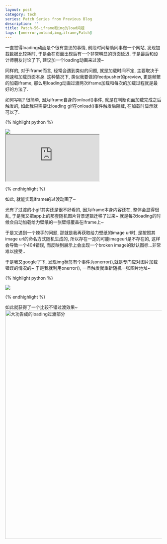 ```yaml
---
layout: post
category: tech
series: Patch Series from Previous Blog
description: ''
title: Patch-56-iframe和img的load问题
tags: [onerror,onload,img,iframe,Patch]
---
```


一直觉得loading动画是个很有意思的事情, 前段时间帮助同事做一个网站, 发现加载数据比较耗时, 于是会在页面出现后有一个非常明显的页面延迟. 于是最后和设计师朋友讨论了下, 建议加一个loading动画来过渡~ 

同样的, 对于iframe而言, 经常会遇到类似的问题, 就是加载时间不定, 主要取决于网速和加载页面本身. 这种情况下, 类似我要做的feedpusher的preview, 更是频繁的加载iframe, 那么用loading动画过渡两次iframe加载和每次的加载过程就是最好的方法了.

如何写呢? 很简单, 因为iframe自身的onload()事件, 就是在判断页面加载完成之后触发的, 如此我只需要让loading gif在onload()事件触发后隐藏, 在加载时显示就可以了.


{% highlight python %}

<div id="loading"><img src="loading.gif"></div>
<iframe class="preview" src="http://fun.zzgary.info" onload="document.getElementById('loading').style.display='none';"></iframe>

{% endhighlight %}

如此, 就能实现iframe的过渡动画了~

光有了过渡的小gif其实还是很不好看的, 因为iframe本身内容还在, 整体会显得很乱, 于是我又把app上的那套随机图片背景逻辑迁移了过来~ 就是每次loading的时候会自动加载给力壁纸的一张壁纸覆盖在iframe上~

于是又遇到一个棘手的问题, 那就是我再获取给力壁纸的image url时, 是按照其image url的命名方式随机生成的, 所以存在一定的可能imageurl是不存在的, 这样会导致一个404错误, 而反映到展示上会出现一个broken image的默认图标...非常难以接受..

于是我又google了下, 发现img标签有个事件为onerror(),就是专门应对图片加载错误的情况的~ 于是我就利用onerror(), 一旦触发就重新随机一张图片地址~

{% highlight python %}

<img src="image.gif" onerror="randomwall();">
<!-- randomwall()就是用来获取随机图片的函数. -->

{% endhighlight %}


如此就获得了一个比较不错过渡效果~
<a href="http://callmet.zzgary.info/wp-content/uploads/2014/07/Loading.jpg"><img src="http://callmet.zzgary.info/wp-content/uploads/2014/07/Loading.jpg" alt="大功告成的loading过渡部分" width="1440" height="737" class="size-full wp-image-1454" /></a>
